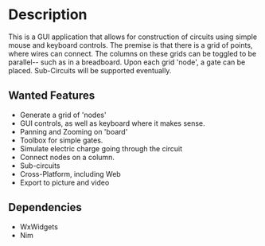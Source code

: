 Description
===
This is a GUI application that allows for construction of circuits using simple
mouse and keyboard controls. The premise is that there is a grid of points, where
wires can connect. The columns on these grids can be toggled to be parallel--
such as in a breadboard. Upon each grid 'node', a gate can be placed. Sub-Circuits
will be supported eventually.

Wanted Features
---
- Generate a grid of 'nodes'
- GUI controls, as well as keyboard where it makes sense.
- Panning and Zooming on 'board'
- Toolbox for simple gates.
- Simulate electric charge going through the circuit
- Connect nodes on a column.
- Sub-circuits
- Cross-Platform, including Web
- Export to picture and video

Dependencies
---
- WxWidgets
- Nim

